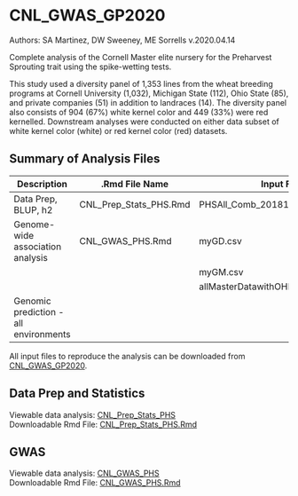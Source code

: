 # CNL_GWAS_GP2020  
Authors: SA Martinez, DW Sweeney, ME Sorrells
v.2020.04.14

Complete analysis of the Cornell Master elite nursery for the Preharvest Sprouting trait using the spike-wetting tests.  

This study used a diversity panel of 1,353 lines from the wheat breeding programs at Cornell University (1,032), Michigan State (112), Ohio State (85), and private companies (51) in addition to landraces (14). The diversity panel also consists of 904 (67%) white kernel color and 449 (33%) were red kernelled. Downstream analyses were conducted on either data subset of white kernel color (white) or red kernel color (red) datasets.  

## Summary of Analysis Files

| Description          | .Rmd File Name          | Input Files Needed         |
| --------------------- | ---------------- | ------------------------- |
| Data Prep, BLUP, h2    | CNL_Prep_Stats_PHS.Rmd | PHSAll_Comb_20181222.csv |
| Genome-wide association analysis      | CNL_GWAS_PHS.Rmd | myGD.csv |
|        |   | myGM.csv |
|        |   | allMasterDatawithOHMI_June2017miss30.RData |
| Genomic prediction - all environments |            |         |

All input files to reproduce the analysis can be downloaded from [CNL_GWAS_GP2020](https://github.com/shantel-martinez/CNL_GWAS_GP2020/tree/master/Data%20Input).      

## Data Prep and Statistics  
Viewable data analysis: [CNL_Prep_Stats_PHS](https://github.com/shantel-martinez/CNL_GWAS_GP2020/blob/master/Data%20Analysis/CNL_Prep_Stats_PHS.md)   
Downloadable Rmd File: [CNL_Prep_Stats_PHS.Rmd](https://github.com/shantel-martinez/CNL_GWAS_GP2020/blob/master/Data%20Analysis/CNL_Prep_Stats_PHS.Rmd) 

## GWAS  
Viewable data analysis: [CNL_GWAS_PHS](https://github.com/shantel-martinez/CNL_GWAS_GP2020/blob/master/Data%20Analysis/CNL_GWAS_PHS.md)  
Downloadable Rmd File: [CNL_GWAS_PHS.Rmd](https://github.com/shantel-martinez/CNL_GWAS_GP2020/blob/master/Data%20Analysis/CNL_GWAS_PHS.Rmd)  

